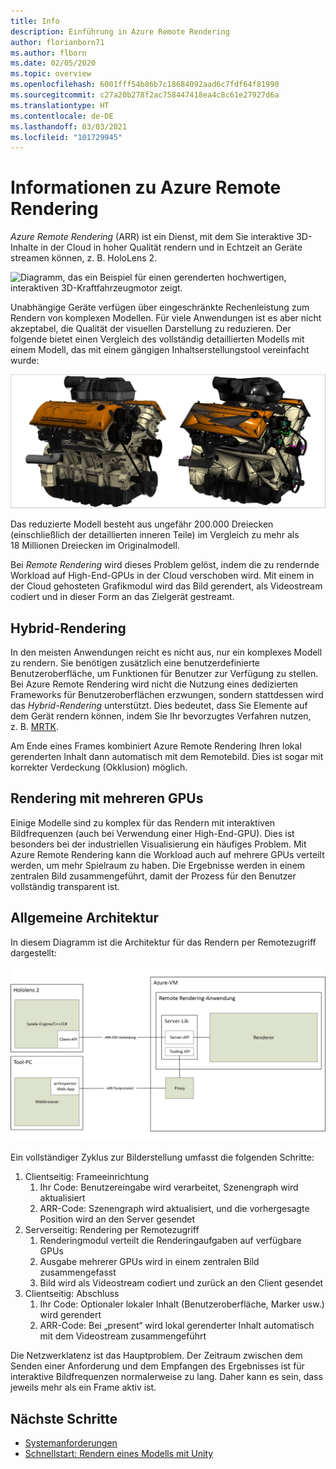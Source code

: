 ```yaml
---
title: Info
description: Einführung in Azure Remote Rendering
author: florianborn71
ms.author: flborn
ms.date: 02/05/2020
ms.topic: overview
ms.openlocfilehash: 6001fff54b86b7c18684092aad6c7fdf64f81990
ms.sourcegitcommit: c27a20b278f2ac758447418ea4c8c61e27927d6a
ms.translationtype: HT
ms.contentlocale: de-DE
ms.lasthandoff: 03/03/2021
ms.locfileid: "101729945"
---
```

# <a name="about-azure-remote-rendering"></a>Informationen zu Azure Remote Rendering

*Azure Remote Rendering* (ARR) ist ein Dienst, mit dem Sie interaktive 3D-Inhalte in der Cloud in hoher Qualität rendern und in Echtzeit an Geräte streamen können, z. B. HoloLens 2.

![Diagramm, das ein Beispiel für einen gerenderten hochwertigen, interaktiven 3D-Kraftfahrzeugmotor zeigt.](../media/arr-engine.png)

Unabhängige Geräte verfügen über eingeschränkte Rechenleistung zum Rendern von komplexen Modellen. Für viele Anwendungen ist es aber nicht akzeptabel, die Qualität der visuellen Darstellung zu reduzieren. Der folgende bietet einen Vergleich des vollständig detaillierten Modells mit einem Modell, das mit einem gängigen Inhaltserstellungstool vereinfacht wurde:

![Beispielmodell](./media/engine-model-decimated.png)

Das reduzierte Modell besteht aus ungefähr 200.000 Dreiecken (einschließlich der detaillierten inneren Teile) im Vergleich zu mehr als 18 Millionen Dreiecken im Originalmodell.

Bei *Remote Rendering* wird dieses Problem gelöst, indem die zu rendernde Workload auf High-End-GPUs in der Cloud verschoben wird. Mit einem in der Cloud gehosteten Grafikmodul wird das Bild gerendert, als Videostream codiert und in dieser Form an das Zielgerät gestreamt.

## <a name="hybrid-rendering"></a>Hybrid-Rendering

In den meisten Anwendungen reicht es nicht aus, nur ein komplexes Modell zu rendern. Sie benötigen zusätzlich eine benutzerdefinierte Benutzeroberfläche, um Funktionen für Benutzer zur Verfügung zu stellen. Bei Azure Remote Rendering wird nicht die Nutzung eines dedizierten Frameworks für Benutzeroberflächen erzwungen, sondern stattdessen wird das *Hybrid-Rendering* unterstützt. Dies bedeutet, dass Sie Elemente auf dem Gerät rendern können, indem Sie Ihr bevorzugtes Verfahren nutzen, z. B. [MRTK](https://microsoft.github.io/MixedRealityToolkit-Unity/Documentation/GettingStartedWithTheMRTK.html).

Am Ende eines Frames kombiniert Azure Remote Rendering Ihren lokal gerenderten Inhalt dann automatisch mit dem Remotebild. Dies ist sogar mit korrekter Verdeckung (Okklusion) möglich.

## <a name="multi-gpu-rendering"></a>Rendering mit mehreren GPUs

Einige Modelle sind zu komplex für das Rendern mit interaktiven Bildfrequenzen (auch bei Verwendung einer High-End-GPU). Dies ist besonders bei der industriellen Visualisierung ein häufiges Problem. Mit Azure Remote Rendering kann die Workload auch auf mehrere GPUs verteilt werden, um mehr Spielraum zu haben. Die Ergebnisse werden in einem zentralen Bild zusammengeführt, damit der Prozess für den Benutzer vollständig transparent ist.

## <a name="high-level-architecture"></a>Allgemeine Architektur

In diesem Diagramm ist die Architektur für das Rendern per Remotezugriff dargestellt:

![Aufbau](./media/arr-high-level-architecture.png)

Ein vollständiger Zyklus zur Bilderstellung umfasst die folgenden Schritte:

1. Clientseitig: Frameeinrichtung
    1. Ihr Code: Benutzereingabe wird verarbeitet, Szenengraph wird aktualisiert
    1. ARR-Code: Szenengraph wird aktualisiert, und die vorhergesagte Position wird an den Server gesendet
1. Serverseitig: Rendering per Remotezugriff
    1. Renderingmodul verteilt die Renderingaufgaben auf verfügbare GPUs
    1. Ausgabe mehrerer GPUs wird in einem zentralen Bild zusammengefasst
    1. Bild wird als Videostream codiert und zurück an den Client gesendet
1. Clientseitig: Abschluss
    1. Ihr Code: Optionaler lokaler Inhalt (Benutzeroberfläche, Marker usw.) wird gerendert
    1. ARR-Code: Bei „present“ wird lokal gerenderter Inhalt automatisch mit dem Videostream zusammengeführt

Die Netzwerklatenz ist das Hauptproblem. Der Zeitraum zwischen dem Senden einer Anforderung und dem Empfangen des Ergebnisses ist für interaktive Bildfrequenzen normalerweise zu lang. Daher kann es sein, dass jeweils mehr als ein Frame aktiv ist.

## <a name="next-steps"></a>Nächste Schritte

* [Systemanforderungen](system-requirements.md)
* [Schnellstart: Rendern eines Modells mit Unity](../quickstarts/render-model.md)
